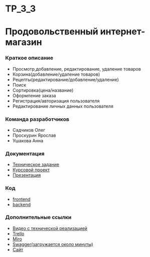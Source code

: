 # TP_3_3
# Продовольственный интернет-магазин
### Краткое описание
* Просмотр,добавление, редактирование, удаление товаров
* Корзина(добавление/удаление товаров)
* Рецепты(редактирование/добавление/удаление)
* Поиск
* Сортировка(цена/название)
* Оформление заказа
* Регистрация/авторизация пользователя
* Редактирование личных данных пользователя
### Команда разработчиков
* Садчиков Олег
* Проскурин Ярослав
* Ушакова Анна
### Документация
* [Техническое задание](https://github.com/KiditsGood/TP_3_3/blob/main/documents/%D0%A2%D0%B5%D1%85%D0%BD%D0%B8%D1%87%D0%B5%D1%81%D0%BA%D0%BE%D0%B5%20%D0%B7%D0%B0%D0%B4%D0%B0%D0%BD%D0%B8%D0%B5.pdf)
* [Курсовой проект](https://github.com/KiditsGood/TP_3_3/blob/main/documents/Kursovoy_proekt.pdf)
* [Презентация](https://github.com/KiditsGood/TP_3_3/blob/main/documents/presentation.pdf)
### Код
* [frontend](https://github.com/KiditsGood/TP_3_3/tree/main/app/frontend)
* [backend](https://github.com/KiditsGood/TP_3_3/tree/main/app/backend)
### Дополнительные ссылки
* [Видео с технической реализацией](https://drive.google.com/file/d/1XZmNEQUJJL3lyv8C-V4tss9Ob3JMKAik/view?usp=sharing)
* [Trello](https://trello.com/b/YBszugLl/%D1%82%D0%BF-3-3)
* [Miro](https://miro.com/app/board/uXjVOFAVB90=/?invite_link_id=535054746845)
* [Swagger(загружается около минуты)](https://tp3-3.herokuapp.com/swagger-ui/index.html)
* [Сайт](http://a0720917.xsph.ru/tpfront/)

